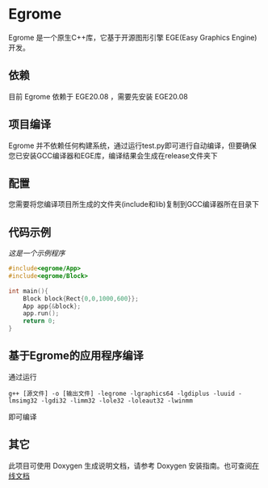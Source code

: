 # Egrome

Egrome 是一个原生C++库，它基于开源图形引擎 EGE(Easy Graphics Engine) 开发。

## 依赖
目前 Egrome 依赖于 EGE20.08 ，需要先安装 EGE20.08 

## 项目编译
Egrome 并不依赖任何构建系统，通过运行test.py即可进行自动编译，但要确保您已安装GCC编译器和EGE库，编译结果会生成在release文件夹下

## 配置
您需要将您编译项目所生成的文件夹(include和lib)复制到GCC编译器所在目录下


## 代码示例

*这是一个示例程序*
```Cpp
#include<egrome/App>
#include<egrome/Block>
 
int main(){
    Block block{Rect{0,0,1000,600}};
    App app{&block};
    app.run();
    return 0;
}
```

## 基于Egrome的应用程序编译
通过运行
```
g++ [源文件] -o [输出文件] -legrome -lgraphics64 -lgdiplus -luuid -lmsimg32 -lgdi32 -limm32 -lole32 -loleaut32 -lwinmm
```
即可编译

## 其它
此项目可使用 Doxygen 生成说明文档，请参考 Doxygen 安装指南。也可查阅[在线文档](https://anglebase.github.io/Egrome/html/index.html)
